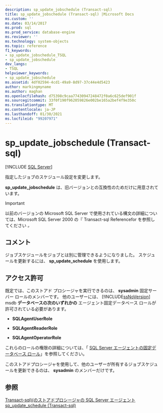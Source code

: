 ```yaml
---
description: sp_update_jobschedule (Transact-sql)
title: sp_update_jobschedule (Transact-sql) |Microsoft Docs
ms.custom: ''
ms.date: 03/14/2017
ms.prod: sql
ms.prod_service: database-engine
ms.reviewer: ''
ms.technology: system-objects
ms.topic: reference
f1_keywords:
- sp_update_jobschedule_TSQL
- sp_update_jobschedule
dev_langs:
- TSQL
helpviewer_keywords:
- sp_update_jobschedule
ms.assetid: 4df02594-4cd1-49a9-8d97-37c44e4d5423
author: markingmyname
ms.author: maghan
ms.openlocfilehash: d75398c9caa77430947248472f0a6c625def901f
ms.sourcegitcommit: 33f0f190f962059826e002be165a2bef4f9e350c
ms.translationtype: MT
ms.contentlocale: ja-JP
ms.lasthandoff: 01/30/2021
ms.locfileid: "99207971"
---
```

# <a name="sp_update_jobschedule-transact-sql"></a>sp_update_jobschedule (Transact-sql)
[!INCLUDE [SQL Server](../../includes/applies-to-version/sqlserver.md)]

  指定したジョブのスケジュール設定を変更します。  
  
 **sp_update_jobschedule** は、旧バージョンとの互換性のためだけに用意されています。  
  
> [!IMPORTANT]
>  以前のバージョンの Microsoft SQL Server で使用されている構文の詳細については、Microsoft SQL Server 2000 の『 Transact-sql Referencefor を参照してください *。*  
  
## <a name="remarks"></a>コメント  
 ジョブスケジュールをジョブとは別に管理できるようになりました。 スケジュールを更新するには、 **sp_update_schedule** を使用します。  
  
## <a name="permissions"></a>アクセス許可  
 既定では、このストアド プロシージャを実行できるのは、 **sysadmin** 固定サーバー ロールのメンバーです。 他のユーザーには、 [!INCLUDE[ssNoVersion](../../includes/ssnoversion-md.md)] msdb **データベースの次のいずれかの** エージェント固定データベース ロールが許可されている必要があります。  
  
-   **SQLAgentUserRole**  
  
-   **SQLAgentReaderRole**  
  
-   **SQLAgentOperatorRole**  
  
 これらのロールの権限の詳細については、「 [SQL Server エージェントの固定データベース ロール](../../ssms/agent/sql-server-agent-fixed-database-roles.md)」を参照してください。  
  
 このストアドプロシージャを使用して、他のユーザーが所有するジョブスケジュールを更新できるのは、 **sysadmin** のメンバーだけです。  
  
## <a name="see-also"></a>参照  
 [Transact-sql&#41;&#40;のストアドプロシージャの SQL Server エージェント ](../../relational-databases/system-stored-procedures/sql-server-agent-stored-procedures-transact-sql.md)   
 [sp_update_schedule &#40;Transact-sql&#41;](../../relational-databases/system-stored-procedures/sp-update-schedule-transact-sql.md)  
  
  
